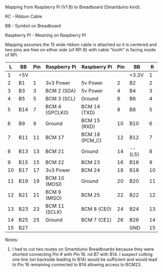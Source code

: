 Mapping from Raspberry Pi (V1 B) to Breadboard (Smartduino kind). 

RC - Ribbon Cable

BB - Symbol on Breadboard

Raspberry PI - Meaning on Raspberry PI

Mapping assumes the 15 wide ribbon cable is attached so it is centered and two pins are free on either side (of RPi B) with cable "tooth" is facing inside of RPi.

| L  | BB  | Pin | Raspberry Pi    | Raspberry Pi   | Pin | BB    | R  |
| ---| --- | --- | --------------- | -------------- | --- | ----- | ---|
| 1  | +5V |     |                 |                |     | +3.3V | 1  |
| 2  | B1  | 1   | 3v3 Power       | 5v Power       | 2   | B2    | 2  |
| 3  | B3  | 3   | BCM 2 (SDA)     | 5v Power       | 4   | B4    | 3  |
| 4  | B5  | 5   | BCM 3 (SCL)     | Ground         | 6   | B6    | 4  |
| 5  | B14 | 7   | BCM 4 (GPCLK0)  | BCM 14 (TXD)   | 8   | B8    | 5  |
| 6  | B9  | 9   | Ground          | BCM 15 (RXD)   | 10  | B10   | 6  |
| 7  | B11 | 11  | BCM 17          | BCM 18 (PCM_C) | 12  | B12   | 7  |
| 8  | B13 | 13  | BCM 21          | Ground         | 14  | --(L5)| 8  |
| 9  | B15 | 15  | BCM 22          | BCM 23         | 16  | B16   | 9  |
| 10 | B17 | 17  | 3v3 Power       | BCM 24         | 18  | B18   | 10 |
| 11 | B19 | 19  | BCM 10 (MOSI)   | Ground         | 20  | B20   | 11 |
| 12 | B21 | 21  | BCM 9 (MISO)    | BCM 25         | 22  | B22   | 12 |
| 13 | B23 | 23  | BCM 11 (SCLK)   | BCM 8 (CE0)    | 24  | B24   | 13 |
| 14 | B25 | 25  | Ground          | BCM 7 (CE1)    | 26  | B26   | 14 |
| 15 | B27 |     |                 |                |     | GND   | 15 |

Notes: 

1. I had to cut two routes on Smartduino Breadboards because they were shorted connecting Pin 9 with Pin 16. nd B7 with B14. I suspect cutting one line (on backside leading to B14) would be sufficient and would lead to Pin 16 remaining connected to B14 allowing access to BCM23.

















